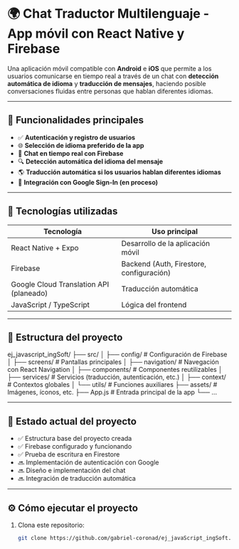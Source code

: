 # 🌍 Chat Traductor Multilenguaje - App móvil con React Native y Firebase

Una aplicación móvil compatible con **Android** e **iOS** que permite a los usuarios comunicarse en tiempo real a través de un chat con **detección automática de idioma** y **traducción de mensajes**, haciendo posible conversaciones fluidas entre personas que hablan diferentes idiomas.

---

## 🚀 Funcionalidades principales

- ✅ **Autenticación y registro de usuarios**
- 🌐 **Selección de idioma preferido de la app**
- 💬 **Chat en tiempo real con Firebase**
- 🔍 **Detección automática del idioma del mensaje**
- 🌎 **Traducción automática si los usuarios hablan diferentes idiomas**
- 🔐 **Integración con Google Sign-In (en proceso)**

---

## 🔧 Tecnologías utilizadas

| Tecnología       | Uso principal                             |
|------------------|--------------------------------------------|
| React Native + Expo | Desarrollo de la aplicación móvil          |
| Firebase         | Backend (Auth, Firestore, configuración) |
| Google Cloud Translation API (planeado) | Traducción automática         |
| JavaScript / TypeScript | Lógica del frontend                      |

---

## 📁 Estructura del proyecto

ej_javascript_ingSoft/
├── src/
│ ├── config/ # Configuración de Firebase
│ ├── screens/ # Pantallas principales
│ ├── navigation/ # Navegación con React Navigation
│ ├── components/ # Componentes reutilizables
│ ├── services/ # Servicios (traducción, autenticación, etc.)
│ ├── context/ # Contextos globales
│ └── utils/ # Funciones auxiliares
├── assets/ # Imágenes, íconos, etc.
├── App.js # Entrada principal de la app
└── ...


---

## 🧪 Estado actual del proyecto

- ✅ Estructura base del proyecto creada
- ✅ Firebase configurado y funcionando
- ✅ Prueba de escritura en Firestore
- 🔜 Implementación de autenticación con Google
- 🔜 Diseño e implementación del chat
- 🔜 Integración de traducción automática

---

## ⚙️ Cómo ejecutar el proyecto

1. Clona este repositorio:
   ```bash
   git clone https://github.com/gabriel-coronad/ej_javaScript_ingSoft.git
